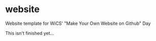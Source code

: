 website
=======

Website template for WiCS' "Make Your Own Website on Github" Day

This isn't finished yet...
